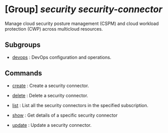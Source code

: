 # [Group] _security security-connector_

Manage cloud security posture management (CSPM) and cloud workload protection (CWP) across multicloud resources.

## Subgroups

- [devops](/Commands/security/security-connector/devops/readme.md)
: DevOps configuration and operations.

## Commands

- [create](/Commands/security/security-connector/_create.md)
: Create a security connector.

- [delete](/Commands/security/security-connector/_delete.md)
: Delete a security connector.

- [list](/Commands/security/security-connector/_list.md)
: List all the security connectors in the specified subscription.

- [show](/Commands/security/security-connector/_show.md)
: Get details of a specific security connector

- [update](/Commands/security/security-connector/_update.md)
: Update a security connector.
